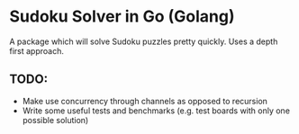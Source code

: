 Sudoku Solver in Go (Golang)
============================

A package which will solve Sudoku puzzles pretty quickly. Uses a depth first
approach.

TODO:
-----

 + Make use concurrency through channels as opposed to recursion
 + Write some useful tests and benchmarks (e.g. test boards with only one
   possible solution)

